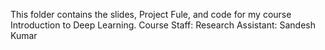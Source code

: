 This folder contains the slides, Project Fule, and code for my course Introduction to Deep Learning.
Course Staff:
Research Assistant: Sandesh Kumar
